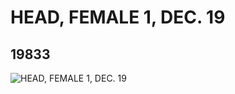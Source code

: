 # HEAD, FEMALE 1, DEC. 19
## 19833
![HEAD, FEMALE 1, DEC. 19](https://lc-www-live-s.legocdn.com/media/bricks/5/2/6102368.jpg)